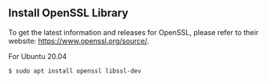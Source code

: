 ## Install OpenSSL Library

To get the latest information and releases for OpenSSL, please refer to their website: https://www.openssl.org/source/.

For Ubuntu 20.04
```bash
$ sudo apt install openssl libssl-dev
```
